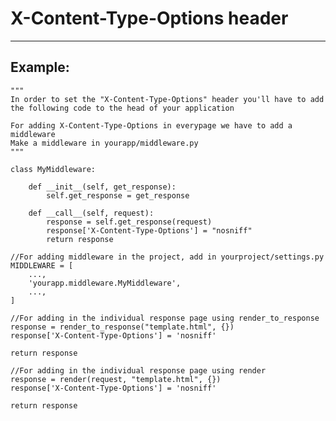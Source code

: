 # X-Content-Type-Options header
-------


## Example:

    """
    In order to set the "X-Content-Type-Options" header you'll have to add the following code to the head of your application

    For adding X-Content-Type-Options in everypage we have to add a middleware
    Make a middleware in yourapp/middleware.py
    """

    class MyMiddleware:

    	def __init__(self, get_response):
        	self.get_response = get_response

    	def __call__(self, request):
        	response = self.get_response(request)
        	response['X-Content-Type-Options'] = "nosniff"
        	return response
   	
   	//For adding middleware in the project, add in yourproject/settings.py
   	MIDDLEWARE = [
    	...,
    	'yourapp.middleware.MyMiddleware',
    	...,
	]	

	//For adding in the individual response page using render_to_response
	response = render_to_response("template.html", {})
	response['X-Content-Type-Options'] = 'nosniff'

	return response

	//For adding in the individual response page using render
	response = render(request, "template.html", {})
	response['X-Content-Type-Options'] = 'nosniff'
	
	return response
